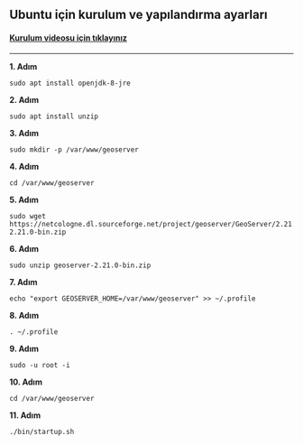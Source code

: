 ## Ubuntu için kurulum ve yapılandırma ayarları

#### [Kurulum videosu için tıklayınız](https://www.youtut.com/watch?v=dF_2r2awycQ)

-----


<b>1. Adım</b>
```
sudo apt install openjdk-8-jre
```
<b>2. Adım</b>
```
sudo apt install unzip
```
<b>3. Adım</b>
```
sudo mkdir -p /var/www/geoserver
```
<b>4. Adım</b>
```
cd /var/www/geoserver
```
<b>5. Adım</b>
```
sudo wget https://netcologne.dl.sourceforge.net/project/geoserver/GeoServer/2.21.0/geoserver-2.21.0-bin.zip
```
<b>6. Adım</b>
```
sudo unzip geoserver-2.21.0-bin.zip
```
<b>7. Adım</b>
```
echo "export GEOSERVER_HOME=/var/www/geoserver" >> ~/.profile
```
<b>8. Adım</b>
```
. ~/.profile
```
<b>9. Adım</b>
```
sudo -u root -i
```
<b>10. Adım</b>
```
cd /var/www/geoserver
```
<b>11. Adım</b>
```
./bin/startup.sh
```
